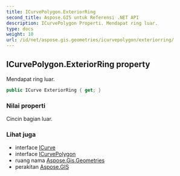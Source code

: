 ```yaml
---
title: ICurvePolygon.ExteriorRing
second_title: Aspose.GIS untuk Referensi .NET API
description: ICurvePolygon Properti. Mendapat ring luar.
type: docs
weight: 10
url: /id/net/aspose.gis.geometries/icurvepolygon/exteriorring/
---
```

## ICurvePolygon.ExteriorRing property

Mendapat ring luar.

```csharp
public ICurve ExteriorRing { get; }
```

### Nilai properti

Cincin bagian luar.

### Lihat juga

* interface [ICurve](../../icurve/)
* interface [ICurvePolygon](../)
* ruang nama [Aspose.Gis.Geometries](../../icurvepolygon/)
* perakitan [Aspose.GIS](../../../)


